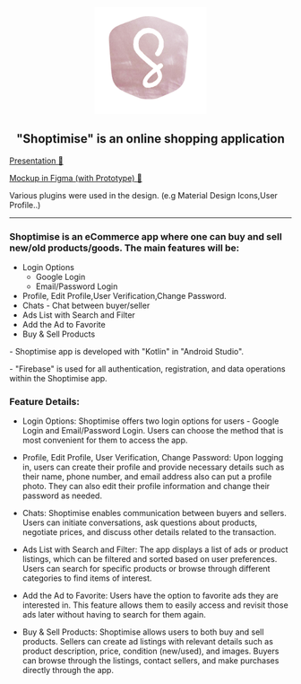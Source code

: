 <p align="center"> 
    <img src="app/src/main/res/drawable/icon.png" width="200" height="190">
</p>

<h2 align="center"> "Shoptimise" is an online shopping application </h2> 

[Presentation 🔗](https://drive.google.com/file/d/1wOPd7nQbFRyclUGxPfaWwZ0PUk4AgS-8/view?usp=sharing) <br>

[Mockup in Figma (with Prototype) 🔗](https://www.figma.com/file/pFNcj0Ny3H5mCRsZIZtRv3/Shoptimise?type=design&node-id=0%3A1&t=5YUintZE3MNPmJTy-1) <br>

Various plugins were used in the design. (e.g Material Design Icons,User Profile..) <br>

---

### Shoptimise is an eCommerce app where one can buy and sell new/old products/goods. The main features will be:

- Login Options 
  - Google Login
  - Email/Password Login
- Profile, Edit Profile,User Verification,Change Password.
- Chats - Chat between buyer/seller
- Ads List with Search and Filter
- Add the Ad to Favorite
- Buy & Sell Products

<p > 
    - Shoptimise app is developed with "Kotlin" in "Android Studio".
</p>

<p > 
   - "Firebase" is used for all authentication, registration, and data operations within the Shoptimise app.
</p>

### Feature Details:
- Login Options: Shoptimise offers two login options for users - Google Login and Email/Password Login. Users can choose the method that is most convenient for them to access the app.

- Profile, Edit Profile, User Verification, Change Password: Upon logging in, users can create their profile and provide necessary details such as their name, phone number, and email address also can put a profile photo. They can also edit their profile information and change their password as needed.

- Chats: Shoptimise enables communication between buyers and sellers. Users can initiate conversations, ask questions about products, negotiate prices, and discuss other details related to the transaction.

- Ads List with Search and Filter: The app displays a list of ads or product listings, which can be filtered and sorted based on user preferences. Users can search for specific products or browse through different categories to find items of interest.

- Add the Ad to Favorite: Users have the option to favorite ads they are interested in. This feature allows them to easily access and revisit those ads later 
without having to search for them again.

- Buy & Sell Products: Shoptimise allows users to both buy and sell products. Sellers can create ad listings with relevant details such as product description, price, condition (new/used), and images. Buyers can browse through the listings, contact sellers, and make purchases directly through the app.
